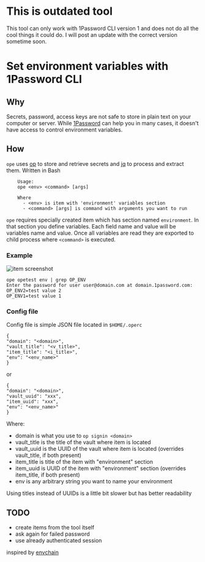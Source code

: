 # This is outdated tool

This tool can only work with 1Password CLI version 1 and does not do all the cool things it could do. I will post an update with the correct version sometime soon.

# Set environment variables with 1Password CLI

## Why

Secrets, password, access keys are not safe to store in plain text on your computer or server. While [1Password](https://1password.com) can help you in many cases, it doesn't have access to control environment variables.

## How

`ope` uses [op](https://support.1password.com/command-line/) to store and retrieve secrets and [jq](https://stedolan.github.io/jq/) to process and extract them. Written in Bash

```
    Usage:
    ope <env> <command> [args]

    Where
      - <env> is item with 'environment' variables section
      - <command> [args] is command with arguments you want to run
```

`ope` requires specially created item which has section named `environment`. In that section you define variables. Each field name and value will be variables name and value. Once all variables are read they are exported to child process where `<command>` is executed.

### Example

![item screenshot](http://com-agilebits-users.s3.amazonaws.com/tim/shots/2018-06-15-23-31-30.png)

```
ope opetest env | grep OP_ENV
Enter the password for user user@domain.com at domain.1password.com:
OP_ENV2=test value 2
OP_ENV1=test value 1
```

### Config file

Config file is simple JSON file located in `$HOME/.operc`

```
{
"domain": "<domain>",
"vault_title": "<v_title>",
"item_title": "<i_title>",
"env": "<env_name>"
}
```

or

```
{
"domain": "<domain>",
"vault_uuid": "xxx",
"item_uuid": "xxx",
"env": "<env_name>"
}
```

Where:

- domain is what you use to `op signin <domain>`
- vault_title is the title of the vault where item is located
- vault_uuid is the UUID of the vault where item is located (overrides vault_title, if both present)
- item_title is title of the item with "environment" section
- item_uuid is UUID of the item with "environment" section (overrides item_title, if both present)
- env is any arbitrary string you want to name your environment

Using titles instead of UUIDs is a little bit slower but has better readability
## TODO

- create items from the tool itself
- ask again for failed password
- use already authenticated session

inspired by [envchain](https://github.com/sorah/envchain)
